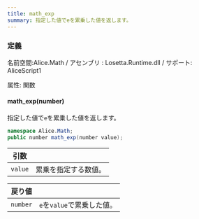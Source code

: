 ```yaml
---
title: math_exp
summary: 指定した値でeを累乗した値を返します。
---
```


### 定義
名前空間:Alice.Math / アセンブリ : Losetta.Runtime.dll / サポート: AliceScript1

属性: 関数

#### math_exp(number)

指定した値で`e`を累乗した値を返します。

```cs title="AliceScript"
namespace Alice.Math;
public number math_exp(number value);
```

|引数| |
|-|-|
|`value`|累乗を指定する数値。|

|戻り値| |
|-|-|
|`number`|`e`を`value`で累乗した値。|
